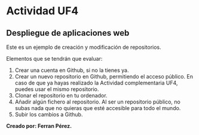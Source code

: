 # Actividad UF4
## Despliegue de aplicaciones web

Este es un ejemplo de creación y modificación de repositorios.

Elementos que se tendrán que evaluar:
1. Crear una cuenta en Github, si no la tienes ya.
2. Crear un nuevo repositorio en Github, permitiendo el acceso público. En caso de que ya hayas realizado la Actividad complementaria UF4, puedes usar el mismo repositorio.
3. Clonar el repositorio en tu ordenador.
4. Añadir algún fichero al repositorio. Al ser un repositorio público, no subas nada que no quieras que esté accesible para todo el mundo.
5. Subir los cambios a Github.

**Creado por: Ferran Pérez.**